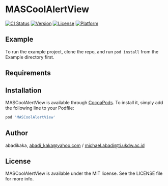 # MASCoolAlertView

[![CI Status](http://img.shields.io/travis/abadikaka/MASCoolAlertView.svg?style=flat)](https://travis-ci.org/abadikaka/MASCoolAlertView)
[![Version](https://img.shields.io/cocoapods/v/MASCoolAlertView.svg?style=flat)](http://cocoapods.org/pods/MASCoolAlertView)
[![License](https://img.shields.io/cocoapods/l/MASCoolAlertView.svg?style=flat)](http://cocoapods.org/pods/MASCoolAlertView)
[![Platform](https://img.shields.io/cocoapods/p/MASCoolAlertView.svg?style=flat)](http://cocoapods.org/pods/MASCoolAlertView)

## Example

To run the example project, clone the repo, and run `pod install` from the Example directory first.

## Requirements

## Installation

MASCoolAlertView is available through [CocoaPods](http://cocoapods.org). To install
it, simply add the following line to your Podfile:

```ruby
pod 'MASCoolAlertView'
```

## Author

abadikaka, abadi_kaka@yahoo.com / michael.abadi@ti.ukdw.ac.id

## License

MASCoolAlertView is available under the MIT license. See the LICENSE file for more info.
